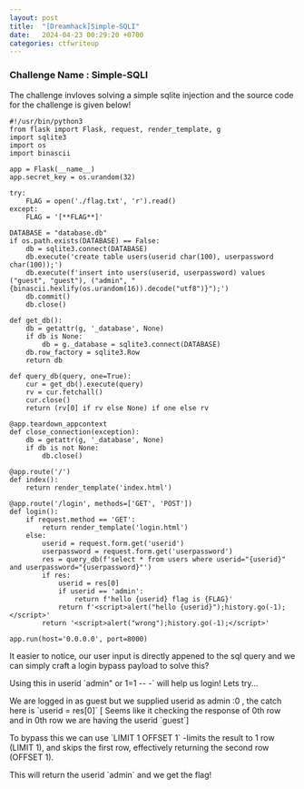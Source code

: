 ```yaml
---
layout: post
title:  "[Dreamhack]Simple-SQLI"
date:   2024-04-23 00:29:20 +0700
categories: ctfwriteup
---
```


### Challenge Name : Simple-SQLI

<p>The challenge invloves solving a simple sqlite injection and the source code for the challenge is given below!

```
#!/usr/bin/python3
from flask import Flask, request, render_template, g
import sqlite3
import os
import binascii

app = Flask(__name__)
app.secret_key = os.urandom(32)

try:
    FLAG = open('./flag.txt', 'r').read()
except:
    FLAG = '[**FLAG**]'

DATABASE = "database.db"
if os.path.exists(DATABASE) == False:
    db = sqlite3.connect(DATABASE)
    db.execute('create table users(userid char(100), userpassword char(100));')
    db.execute(f'insert into users(userid, userpassword) values ("guest", "guest"), ("admin", "{binascii.hexlify(os.urandom(16)).decode("utf8")}");')
    db.commit()
    db.close()

def get_db():
    db = getattr(g, '_database', None)
    if db is None:
        db = g._database = sqlite3.connect(DATABASE)
    db.row_factory = sqlite3.Row
    return db

def query_db(query, one=True):
    cur = get_db().execute(query)
    rv = cur.fetchall()
    cur.close()
    return (rv[0] if rv else None) if one else rv

@app.teardown_appcontext
def close_connection(exception):
    db = getattr(g, '_database', None)
    if db is not None:
        db.close()

@app.route('/')
def index():
    return render_template('index.html')

@app.route('/login', methods=['GET', 'POST'])
def login():
    if request.method == 'GET':
        return render_template('login.html')
    else:
        userid = request.form.get('userid')
        userpassword = request.form.get('userpassword')
        res = query_db(f'select * from users where userid="{userid}" and userpassword="{userpassword}"')
        if res:
            userid = res[0]
            if userid == 'admin':
                return f'hello {userid} flag is {FLAG}'
            return f'<script>alert("hello {userid}");history.go(-1);</script>'
        return '<script>alert("wrong");history.go(-1);</script>'

app.run(host='0.0.0.0', port=8000)
```

<p>It easier to notice, our user input is directly appened to the sql query and we can simply craft a login bypass payload to solve this?

<p>Using this in userid `admin" or 1=1 -- -` will help us login! Lets try...

<p>We are logged in as guest but we supplied userid as admin :0 , the catch here is `userid = res[0]` [ Seems like it checking the response of 0th row and in 0th row we are having the userid `guest`]

<p>To bypass this we can use `LIMIT 1 OFFSET 1` -limits the result to 1 row (LIMIT 1), and skips the first row, effectively returning the second row (OFFSET 1).

<p>This will return the userid `admin` and we get the flag!